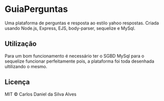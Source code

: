 # GuiaPerguntas

Uma plataforma de perguntas e resposta ao estilo yahoo respostas.
Criada usando Node.js, Express, EJS, body-parser, sequelize e MySql.

## Utilização

Para um bom funcionamento é necessário ter o SGBD MySql para o sequelize  funcionar perfeitamente pois, a plataforma foi toda desenhada ultilizando o mesmo.


## Licença
MIT © Carlos Daniel da Silva Alves
